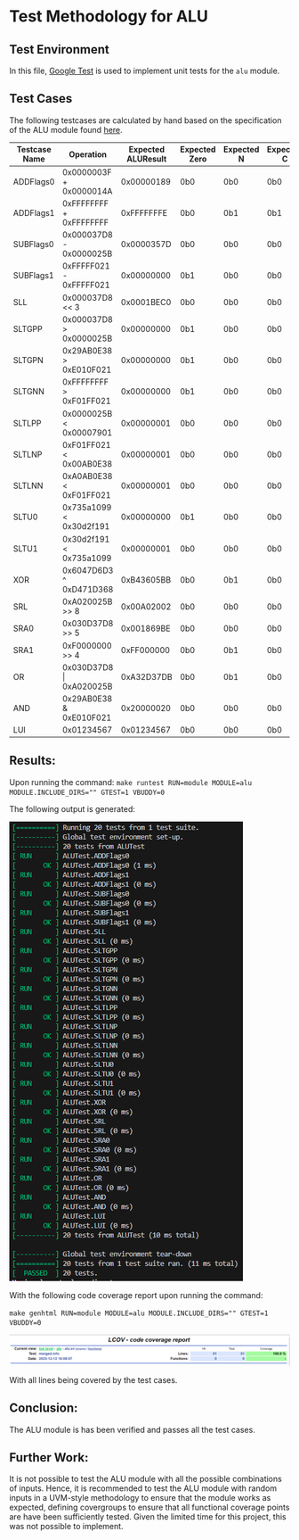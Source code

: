 # Test Methodology for ALU

## Test Environment
In this file, [Google Test](/testbench/readme.md) is used to implement unit tests for the `alu` module. 

## Test Cases

The following testcases are calculated by hand based on the specification of the ALU module found [here](/rtl/alu/readme.md).

| Testcase Name | Operation                  | Expected ALUResult | Expected Zero | Expected N | Expected C | Expected V |
|--------------|----------------------------|--------------------|---------------|------------|------------|------------|
| ADDFlags0    | 0x0000003F + 0x0000014A    | 0x00000189         | 0b0           | 0b0        | 0b0        | 0b0        |
| ADDFlags1    | 0xFFFFFFFF + 0xFFFFFFFF    | 0xFFFFFFFE         | 0b0           | 0b1        | 0b1        | 0b0        |
| SUBFlags0    | 0x000037D8 - 0x0000025B    | 0x0000357D         | 0b0           | 0b0        | 0b0        | 0b0        |
| SUBFlags1    | 0xFFFFF021 - 0xFFFFF021    | 0x00000000         | 0b1           | 0b0        | 0b0        | 0b1        |
| SLL          | 0x000037D8 << 3            | 0x0001BEC0         | 0b0           | 0b0        | 0b0        | 0b0        |
| SLTGPP       | 0x000037D8 > 0x0000025B    | 0x00000000         | 0b1           | 0b0        | 0b0        | 0b0        |
| SLTGPN       | 0x29AB0E38 > 0xE010F021    | 0x00000000         | 0b1           | 0b0        | 0b0        | 0b0        |
| SLTGNN       | 0xFFFFFFFF > 0xF01FF021    | 0x00000000         | 0b1           | 0b0        | 0b0        | 0b1        |
| SLTLPP       | 0x0000025B < 0x00007901    | 0x00000001         | 0b0           | 0b0        | 0b0        | 0b0        |
| SLTLNP       | 0xF01FF021 < 0x00AB0E38    | 0x00000001         | 0b0           | 0b0        | 0b0        | 0b0        |
| SLTLNN       | 0xA0AB0E38 < 0xF01FF021    | 0x00000001         | 0b0           | 0b0        | 0b0        | 0b1        |
| SLTU0        | 0x735a1099 < 0x30d2f191    | 0x00000000         | 0b1           | 0b0        | 0b0        | 0b0        |
| SLTU1        | 0x30d2f191 < 0x735a1099    | 0x00000001         | 0b0           | 0b0        | 0b0        | 0b0        |
| XOR          | 0x6047D6D3 ^ 0xD471D368    | 0xB43605BB         | 0b0           | 0b1        | 0b0        | 0b0        |
| SRL          | 0xA020025B >> 8            | 0x00A02002         | 0b0           | 0b0        | 0b0        | 0b0        |
| SRA0         | 0x030D37D8 >> 5            | 0x001869BE         | 0b0           | 0b0        | 0b0        | 0b0        |
| SRA1         | 0xF0000000 >> 4            | 0xFF000000         | 0b0           | 0b1        | 0b0        | 0b0        |
| OR           | 0x030D37D8 \| 0xA020025B    | 0xA32D37DB         | 0b0           | 0b1        | 0b0        | 0b0        |
| AND          | 0x29AB0E38 & 0xE010F021    | 0x20000020         | 0b0           | 0b0        | 0b0        | 0b0        |
| LUI          | 0x01234567                 | 0x01234567         | 0b0           | 0b0        | 0b0        | 0b0        |

## Results:

Upon running the command:
`make runtest RUN=module MODULE=alu MODULE.INCLUDE_DIRS="" GTEST=1 VBUDDY=0`

The following output is generated:

![alu_test_output](/images/gtest-results-alu-testbench.png)

With the following code coverage report upon running the command:

`make genhtml RUN=module MODULE=alu MODULE.INCLUDE_DIRS="" GTEST=1 VBUDDY=0`


![alu_test_coverage](/images/code-coverage-alu.png)

With all lines being covered by the test cases.

## Conclusion:
The ALU module is has been verified and passes all the test cases.

## Further Work:
It is not possible to test the ALU module with all the possible combinations of inputs. Hence, it is recommended to test the ALU module with random inputs in a UVM-style methodology to ensure that the module works as expected, defining covergroups to ensure that all functional coverage points are have been sufficiently tested. Given the limited time for this project, this was not possible to implement.
